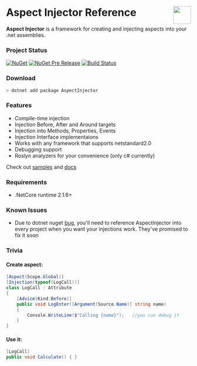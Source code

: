 <img src="https://raw.githubusercontent.com/pamidur/aspect-injector/master/package.png" width="48" align="right"/>Aspect Injector Reference
========================
**Aspect Injector** is a framework for creating and injecting aspects into your .net assemblies.

### Project Status
[![NuGet](https://img.shields.io/nuget/v/AspectInjector.svg)](https://www.nuget.org/packages/AspectInjector)
[![NuGet Pre Release](https://img.shields.io/nuget/vpre/AspectInjector.svg)](https://www.nuget.org/packages/AspectInjector)
[![Build Status](https://travis-ci.org/pamidur/aspect-injector.svg?branch=master)](https://travis-ci.org/pamidur/aspect-injector)

### Download
```bash
> dotnet add package AspectInjector
```

### Features
- Compile-time injection
- Injection Before, After and Around targets
- Injection into Methods, Properties, Events
- Injection Interface implementaions
- Works with any framework that supports netstandard2.0
- Debugging support
- Roslyn analyzers for your convenience (only c# currently)

Check out [samples](samples) and [docs](docs)

### Requirements
- .NetCore runtime 2.1.6+

### Known Issues
- Due to dotnet nuget [bug](https://github.com/NuGet/Home/issues/6091), you'll need to reference AspectInjector into every project when you want your injections work. They've promised to fix it soon

### Trivia

#### Create aspect:
```C#
[Aspect(Scope.Global)]
[Injection(typeof(LogCall))]
class LogCall : Attribute
{
    [Advice(Kind.Before)]
    public void LogEnter([Argument(Source.Name)] string name)
    {
        Console.WriteLine($"Calling {name}");   //you can debug it	
    }
}
```
#### Use it:
```C#
[LogCall]
public void Calculate() { }
```
